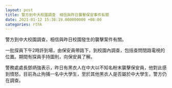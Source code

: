 ```yaml
---
layout: post
title: 警方到中大校園調查　相信與昨日襲擊保安事件有關
date: 2021-01-12 15:38:19.000000000 +08:00
categories: rthk
---
```


警方到中大校園調查，相信與昨日校園發生的襲擊案件有關。

一批探員下午2時許到場，由保安員帶路下，到校園內調查，包括查問閉路電視的位置。期間有探員手持圖則，向保安員了解。

警務處處長鄧炳強表示，昨日有黑衣人在中大以不知名粉末襲擊保安員，他對此感到憤怒，目前為止拘捕一名中大學生，至於其他黑衣人是否屬於中大學生，警方仍在調查。
